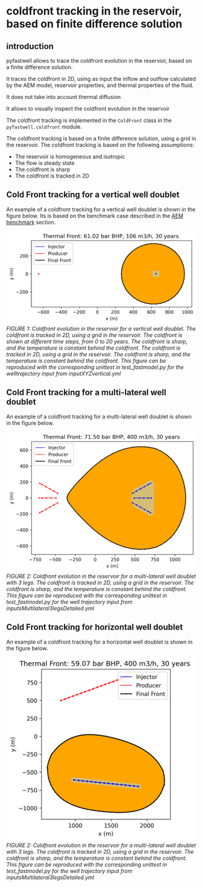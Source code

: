 #  coldfront tracking in the reservoir, based on finite difference solution

## introduction



pyfastwell allows to trace the coldfront evolution in the reservoir, based on a finite difference solution.

It traces the coldfront in 2D, using as input the inflow and outflow calculated by the AEM model, reservoir properties, and thermal properties of the fluid.

It does not take into account thermal diffusion

It allows to visually inspect the coldfront evolution in the reservoir


The coldfront tracking is implemented in the `ColdFront` class in the `pyfastwell.coldfront` module.

The coldfront tracking is based on a finite difference solution, using a grid in the reservoir.
The coldfront tracking is based on the following assumptions:
- The reservoir is homogeneous and isotropic
- The flow is steady state
- The coldfront is sharp
- The coldfront is tracked in 2D

## Cold Front tracking for a vertical well doublet
An example of a coldfront tracking for a vertical well doublet is shown in the figure below.
Its is based on the benchmark case described in the [AEM benchmark](aemmodel/aem_benchmark.md) section.



![Figure 1](../images/inputXYZvertical_coldfront.png)  
*FIGURE 1: Coldfront evolution in the reservoir for a vertical well doublet. The coldfront is tracked in 2D, using a grid in the reservoir. The coldfront is shown at different time steps, from 0 to 20 years. The coldfront is sharp, and the temperature is constant behind the coldfront. The coldfront is tracked in 2D, using a grid in the reservoir.  The coldfront is sharp, and the temperature is constant behind the coldfront. 
This figure can be reproduced with the corresponding unittest in *test_fastmodel.py* for the welltrajectory input from inputXYZvertical.yml*


## Cold Front tracking for a multi-lateral well doublet

An example of a coldfront tracking for a multi-lateral well doublet is shown in the figure below.


![Figure 2](../images/inputsMultilateral3legsDetailed_coldfront.png) *FIGURE 2: Coldfront evolution in the reservoir for a multi-lateral well doublet with 3 legs. The coldfront is tracked in 2D, using a grid in the reservoir. The coldfront is sharp, and the temperature is constant behind the coldfront. 
This figure can be reproduced with the corresponding unittest in *test_fastmodel.py* for the well trajectory input from inputsMultilateral3legsDetailed.yml*

## Cold Front tracking for horizontal well doublet

An example of a coldfront tracking for a horizontal well doublet is shown in the figure below.

![Figure 3](../images/inputsDetailedTNOhor_coldfront.png) *FIGURE 2: Coldfront evolution in the reservoir for a multi-lateral well doublet with 3 legs. The coldfront is tracked in 2D, using a grid in the reservoir. The coldfront is sharp, and the temperature is constant behind the coldfront. 
This figure can be reproduced with the corresponding unittest in *test_fastmodel.py* for the well trajectory input from inputsMultilateral3legsDetailed.yml*